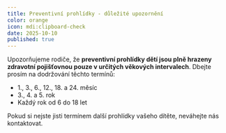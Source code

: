 ```yaml
---
title: Preventivní prohlídky - důležité upozornění
color: orange
icon: mdi:clipboard-check
date: 2025-10-10
published: true
---
```


Upozorňujeme rodiče, že **preventivní prohlídky dětí jsou plně hrazeny zdravotní pojišťovnou pouze v určitých věkových intervalech**. Dbejte prosím na dodržování těchto termínů:

- 1., 3., 6., 12., 18. a 24. měsíc
- 3., 4. a 5. rok
- Každý rok od 6 do 18 let

Pokud si nejste jisti termínem další prohlídky vašeho dítěte, neváhejte nás kontaktovat.
